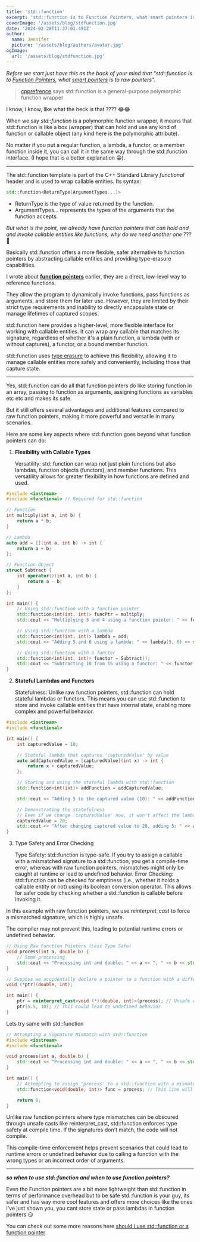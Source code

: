 ```yaml
---
title: 'std::function'
excerpt: 'std::function is to Function Pointers, what smart pointers is to raw pointers'
coverImage: '/assets/blog/stdfunction.jpg'
date: '2024-02-28T11:37:01.491Z'
author:
  name: Jennifer
  picture: '/assets/blog/authors/avatar.jpg'
ogImage:
  url: '/assets/blog/stdfunction.jpg'
---
```



_Before we start just have this as the back of your mind that "std::function is to [Function Pointers](/posts/functionpointer/), what [smart pointers](/posts/pointers) is to raw pointers"._

> [cpprefrence](https://en.cppreference.com/w/cpp/utility/functional/function) says  std::function is a general-purpose polymorphic function wrapper

I know, I know, like what the heck is that ???? 😂😂

When we say _std::function_ is a polymorphic function wrapper, it means that std::function is like a box (wrapper) that can hold and use any kind of function or callable object (any kind here is the polymorphic attribute). 

No matter if you put a regular function, a lambda, a functor, or a member function inside it, you can call it in the same way through the std::function interface. (I hope that is a better explanation 😁).

---
The std::function template is part of the C++ Standard Library _functional_ header and is used to wrap callable entities. Its syntax:

```cpp
std::function<ReturnType(ArgumentTypes...)>
```

- ReturnType is the type of value returned by the function.
- ArgumentTypes... represents the types of the arguments that the function accepts.

_But what is the point, we already have function pointers that can hold and and invoke callable entities like functions, why do we need another one_ ??? 🥲

Basically std::function offers a more flexible, safer alternative to function pointers by abstracting callable entities and providing type-erasure capabilities.

I wrote about **[function pointers](/posts/functionpointer/)** earlier, they are a direct, low-level way to reference functions. 

They allow the program to dynamically invoke functions, pass functions as arguments, and store them for later use. However, they are limited by their strict type requirements and inability to directly encapsulate state or manage lifetimes of captured scopes.
 
std::function here provides a higher-level, more flexible interface for working with callable entities. It can wrap any callable that matches its signature, regardless of whether it's a plain function, a lambda (with or without captures), a functor, or a bound member function. 

std::function uses [type erasure](https://en.wikipedia.org/wiki/Type_erasure) to achieve this flexibility, allowing it to manage callable entities more safely and conveniently, including those that capture state.

---
Yes, std::function can do all that function pointers do like storing function in an array, passing to function as arguments, assigning functions as variables etc etc and makes its safe. 

But it still offers several advantages and additional features compared to raw function pointers, making it more powerful and versatile in many scenarios. 

Here are some key aspects where std::function goes beyond what function pointers can do:

1. **Flexibility with Callable Types**

    Versatility: std::function can wrap not just plain functions but also lambdas, function objects (functors), and member functions. This versatility allows for greater flexibility in how functions are defined and used.

```cpp
#include <iostream>
#include <functional> // Required for std::function

// Function
int multiply(int a, int b) {
    return a * b;
}

// Lambda
auto add = [](int a, int b) -> int {
    return a + b;
};

// Function Object
struct Subtract {
    int operator()(int a, int b) {
        return a - b;
    }
};

int main() {
    // Using std::function with a function pointer
    std::function<int(int, int)> funcPtr = multiply;
    std::cout << "Multiplying 3 and 4 using a function pointer: " << funcPtr(3, 4) << std::endl;

    // Using std::function with a lambda
    std::function<int(int, int)> lambda = add;
    std::cout << "Adding 5 and 6 using a lambda: " << lambda(5, 6) << std::endl;

    // Using std::function with a functor
    std::function<int(int, int)> functor = Subtract();
    std::cout << "Subtracting 10 from 15 using a functor: " << functor(15, 10) << std::endl;
}
```

2. **Stateful Lambdas and Functors**

    Statefulness: Unlike raw function pointers, std::function can hold stateful lambdas or functors. This means you can use std::function to store and invoke callable entities that have internal state, enabling more complex and powerful behavior.

```cpp
#include <iostream>
#include <functional>

int main() {
    int capturedValue = 10;

    // Stateful lambda that captures 'capturedValue' by value
    auto addCapturedValue = [capturedValue](int x) -> int {
        return x + capturedValue;
    };

    // Storing and using the stateful lambda with std::function
    std::function<int(int)> addFunction = addCapturedValue;

    std::cout << "Adding 5 to the captured value (10): " << addFunction(5) << std::endl;

    // Demonstrating the statefulness
    // Even if we change 'capturedValue' now, it won't affect the lambda, as it captured the value at the point of its creation
    capturedValue = 20;
    std::cout << "After changing captured value to 20, adding 5: " << addFunction(5) << std::endl;
}
```

3. Type Safety and Error Checking

    Type Safety: std::function is type-safe. If you try to assign a callable with a mismatched signature to a std::function, you get a compile-time error, whereas with raw function pointers, mismatches might only be caught at runtime or lead to undefined behavior.
    Error Checking: std::function can be checked for emptiness (i.e., whether it holds a callable entity or not) using its boolean conversion operator. This allows for safer code by checking whether a std::function is callable before invoking it.

In this example with raw function pointers, we use _reinterpret_cast_ to force a mismatched signature, which is highly unsafe. 

The compiler may not prevent this, leading to potential runtime errors or undefined behavior.
```cpp
// Using Raw Function Pointers (Less Type Safe)
void process(int a, double b) {
    // Some processing
    std::cout << "Processing int and double: " << a << ", " << b << std::endl;
}

// Suppose we accidentally declare a pointer to a function with a different signature
void (*ptr)(double, int);

int main() {
    ptr = reinterpret_cast<void (*)(double, int)>(process); // Unsafe casting, compiler might not catch this
    ptr(5.5, 10); // This could lead to undefined behavior
}
```
Lets try same with std::function 

```cpp
// Attempting a Signature Mismatch with std::function
#include <iostream>
#include <functional>

void process(int a, double b) {
    std::cout << "Processing int and double: " << a << ", " << b << std::endl;
}

int main() {
    // Attempting to assign 'process' to a std::function with a mismatched signature
    std::function<void(double, int)> func = process; // This line will not compile

    return 0;
}
```

Unlike raw function pointers where type mismatches can be obscured through unsafe casts like reinterpret_cast, std::function enforces type safety at compile time. If the signatures don't match, the code will not compile.

This compile-time enforcement helps prevent scenarios that could lead to runtime errors or undefined behavior due to calling a function with the wrong types or an incorrect order of arguments.

---
**_so when to use std::function and when to use function pointers?_**

Even tho Function pointers are a bit more lightweight than std::function in terms of performance overhead but to be safe std::function is your guy, its safer and has way more cool features and offers more choices like the ones i've just shown you, you cant store state or pass lambdas in function pointers 😏

You can check out some more reasons here [should i use std::function or a function pointer](https://stackoverflow.com/questions/25848690/should-i-use-stdfunction-or-a-function-pointer-in-c)
